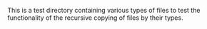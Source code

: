This is a test directory containing various types of files to test the functionality of the recursive copying of files by their types.